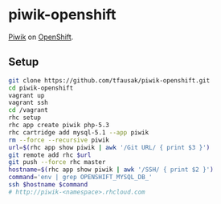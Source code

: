 # piwik-openshift

[Piwik][1] on [OpenShift][2].

## Setup

```sh
git clone https://github.com/tfausak/piwik-openshift.git
cd piwik-openshift
vagrant up
vagrant ssh
cd /vagrant
rhc setup
rhc app create piwik php-5.3
rhc cartridge add mysql-5.1 --app piwik
rm --force --recursive piwik
url=$(rhc app show piwik | awk '/Git URL/ { print $3 }')
git remote add rhc $url
git push --force rhc master
hostname=$(rhc app show piwik | awk '/SSH/ { print $2 }')
command='env | grep OPENSHIFT_MYSQL_DB_'
ssh $hostname $command
# http://piwik-<namespace>.rhcloud.com
```

[1]: http://piwik.org
[2]: https://www.openshift.com
